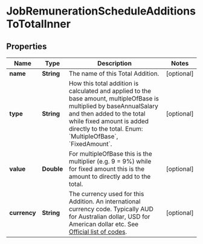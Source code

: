 

# JobRemunerationScheduleAdditionsToTotalInner


## Properties

| Name | Type | Description | Notes |
|------------ | ------------- | ------------- | -------------|
|**name** | **String** | The name of this Total Addition. |  [optional] |
|**type** | **String** | How this total addition is calculated and applied to the base amount, multipleOfBase is multiplied by baseAnnualSalary and then added to the total while fixed amount is added directly to the total. Enum: &#x60;MultipleOfBase&#x60;, &#x60;FixedAmount&#x60;. |  [optional] |
|**value** | **Double** | For multipleOfBase this is the multiplier (e.g. 9 &#x3D; 9%) while for fixed amount this is the amount to directly add to the total. |  [optional] |
|**currency** | **String** | The currency used for this Addition. An international currency code. Typically AUD for Australian dollar, USD for American dollar etc. See [Official list of codes](https://www.iban.com/currency-codes). |  [optional] |




